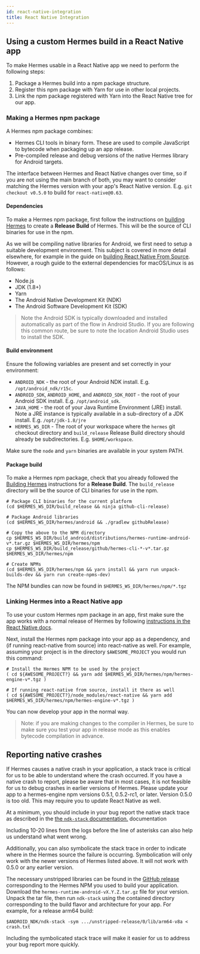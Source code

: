 ```yaml
---
id: react-native-integration
title: React Native Integration
---
```


## Using a custom Hermes build in a React Native app

To make Hermes usable in a React Native app we need to perform the following steps:

1. Package a Hermes build into a npm package structure.
2. Register this npm package with Yarn for use in other local projects.
3. Link the npm package registered with Yarn into the React Native tree for our app.

### Making a Hermes npm package

A Hermes npm package combines:
* Hermes CLI tools in binary form. These are used to compile JavaScript to bytecode when packaging up an app release.
* Pre-compiled release and debug versions of the native Hermes library for Android targets.

The interface between Hermes and React Native changes over time, so if you are
not using the main branch of both, you may want to consider matching the
Hermes version with your app's React Native version. E.g. `git checkout v0.5.0`
to build for `react-native@0.63`.

#### Dependencies

To make a Hermes npm package, first follow the instructions on [building Hermes](BuildingAndRunning.md) to create a **Release Build** of Hermes. This will be the source of CLI binaries for use in the npm.

As we will be compiling native libraries for Android, we first need to setup a suitable development environment. This subject is covered in more detail elsewhere, for example in the guide on [building React Native From Source](https://github.com/facebook/react-native/wiki/Building-from-source). However, a rough guide to the external dependencies for macOS/Linux is as follows:

* Node.js
* JDK (1.8+)
* Yarn
* The Android Native Development Kit (NDK)
* The Android Software Development Kit (SDK)

> Note the Android SDK is typically downloaded and installed automatically as part of the flow in Android Studio. If you are following this common route, be sure to note the location Android Studio uses to install the SDK.

#### Build environment

Ensure the following variables are present and set correctly in your environment:

* `ANDROID_NDK` - the root of your Android NDK install. E.g. `/opt/android_ndk/r15c`.
* `ANDROID_SDK`, `ANDROID_HOME`, and `ANDROID_SDK_ROOT` - the root of your Android SDK install. E.g. `/opt/android_sdk`.
* `JAVA_HOME` - the root of your Java Runtime Environment (JRE) install. Note a JRE instance is typically available in a sub-directory of a JDK install. E.g. `/opt/jdk-1.8/jre`
* `HERMES_WS_DIR` - The root of your workspace where the `hermes` git checkout directory and `build_release` Release Build directory should already be subdirectories. E.g. `$HOME/workspace`.

Make sure the `node` and `yarn` binaries are available in your system PATH.

#### Package build

To make a Hermes npm package, check that you already followed the [Building Hermes](BuildingAndRunning.md) instructions for a **Release Build**. The `build_release` directory will be the source of CLI binaries for use in the npm.

```shell
# Package CLI binaries for the current platform
(cd $HERMES_WS_DIR/build_release && ninja github-cli-release)

# Package Android libraries
(cd $HERMES_WS_DIR/hermes/android && ./gradlew githubRelease)

# Copy the above to the NPM directory
cp $HERMES_WS_DIR/build_android/distributions/hermes-runtime-android-v*.tar.gz $HERMES_WS_DIR/hermes/npm
cp $HERMES_WS_DIR/build_release/github/hermes-cli-*-v*.tar.gz $HERMES_WS_DIR/hermes/npm

# Create NPMs
(cd $HERMES_WS_DIR/hermes/npm && yarn install && yarn run unpack-builds-dev && yarn run create-npms-dev)
```

The NPM bundles can now be found in `$HERMES_WS_DIR/hermes/npm/*.tgz`


### Linking Hermes into a React Native app

To use your custom Hermes npm package in an app, first make sure the app works with a normal release of Hermes by following [instructions in the React Native docs](https://reactnative.dev/docs/hermes).

Next, install the Hermes npm package into your app as a dependency, and (if
running react-native from source) into react-native as well.  For example,
assuming your project is in the directory `$AWESOME_PROJECT` you would run this
command:

```shell
# Install the Hermes NPM to be used by the project
( cd ${AWESOME_PROJECT?} && yarn add $HERMES_WS_DIR/hermes/npm/hermes-engine-v*.tgz )

# If running react-native from source, install it there as well
( cd ${AWESOME_PROJECT?}/node_modules/react-native && yarn add $HERMES_WS_DIR/hermes/npm/hermes-engine-v*.tgz )
```

You can now develop your app in the normal way.

> Note: if you are making changes to the compiler in Hermes, be sure to make sure you test your app in release mode as this enables bytecode compilation in advance.

## Reporting native crashes

If Hermes causes a native crash in your application, a stack trace is critical for us to be able to understand where the crash occurred.  If you have a native crash to report, please be aware that in most cases, it is not feasible for us to debug crashes in earlier versions of Hermes.  Please update your app to a hermes-engine npm versions 0.5.1, 0.5.2-rc1, or later.  Version 0.5.0 is too old.  This may require you to update React Native as well.

At a minimum, you should include in your bug report the native stack trace as described in the [the `ndk-stack` documentation.](https://developer.android.com/ndk/guides/ndk-stack) documentation

Including 10-20 lines from the logs before the line of asterisks can also help us understand what went wrong.

Additionally, you can also symbolicate the stack trace in order to indicate where in the Hermes source the failure is occurring. Symbolication will only work with the newer versions of Hermes listed above.  It will not work with 0.5.0 or any earlier version.

The necessary unstripped libraries can be found in the [GitHub release](https://github.com/facebook/hermes/releases) corresponding to the Hermes NPM you used to build your application.  Download the `hermes-runtime-android-vX.Y.Z.tar.gz` file for your version.  Unpack the tar file, then run `ndk-stack` using the contained directory corresponding to the build flavor and architecture for your app.  For example, for a release arm64 build:

```
$ANDROID_NDK/ndk-stack -sym .../unstripped-release/0/lib/arm64-v8a < crash.txt
```

Including the symbolicated stack trace will make it easier for us to address your bug report more quickly.
